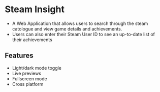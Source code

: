 
# Steam Insight

* A Web Application that allows users to search through the steam catologue and view game details and achievements.
* Users can also enter their Steam User ID to see an up-to-date list of their achievements



## Features

- Light/dark mode toggle
- Live previews
- Fullscreen mode
- Cross platform
